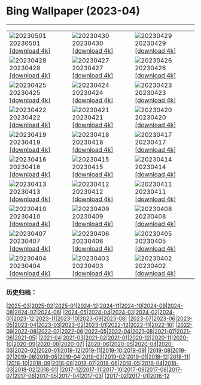# Bing Wallpaper (2023-04)
**************

<table><tr><td><img class="wallpaper" src="https://www.bing.com/th?id=OHR.QuebecCityBridge_EN-GB5878837587_1920x1080.jpg" alt="20230501"> 20230501 <a href="https://www.bing.com/th?id=OHR.QuebecCityBridge_EN-GB5878837587_UHD.jpg">[download 4k]</a></td><td><img class="wallpaper" src="https://www.bing.com/th?id=OHR.ExteriorPreservationHall_EN-GB5783524556_1920x1080.jpg" alt="20230430"> 20230430 <a href="https://www.bing.com/th?id=OHR.ExteriorPreservationHall_EN-GB5783524556_UHD.jpg">[download 4k]</a></td><td><img class="wallpaper" src="https://www.bing.com/th?id=OHR.JTNPMilkyWay_EN-GB5660603519_1920x1080.jpg" alt="20230429"> 20230429 <a href="https://www.bing.com/th?id=OHR.JTNPMilkyWay_EN-GB5660603519_UHD.jpg">[download 4k]</a></td></tr><tr><td><img class="wallpaper" src="https://www.bing.com/th?id=OHR.MariposaGrove_EN-GB9222031969_1920x1080.jpg" alt="20230428"> 20230428 <a href="https://www.bing.com/th?id=OHR.MariposaGrove_EN-GB9222031969_UHD.jpg">[download 4k]</a></td><td><img class="wallpaper" src="https://www.bing.com/th?id=OHR.SouthPadre_EN-GB5459420407_1920x1080.jpg" alt="20230427"> 20230427 <a href="https://www.bing.com/th?id=OHR.SouthPadre_EN-GB5459420407_UHD.jpg">[download 4k]</a></td><td><img class="wallpaper" src="https://www.bing.com/th?id=OHR.GHOAudubonDay_EN-GB5353280661_1920x1080.jpg" alt="20230426"> 20230426 <a href="https://www.bing.com/th?id=OHR.GHOAudubonDay_EN-GB5353280661_UHD.jpg">[download 4k]</a></td></tr><tr><td><img class="wallpaper" src="https://www.bing.com/th?id=OHR.AdelieWPD_EN-GB5235836361_1920x1080.jpg" alt="20230425"> 20230425 <a href="https://www.bing.com/th?id=OHR.AdelieWPD_EN-GB5235836361_UHD.jpg">[download 4k]</a></td><td><img class="wallpaper" src="https://www.bing.com/th?id=OHR.FranconianWineCellar_EN-GB5130126864_1920x1080.jpg" alt="20230424"> 20230424 <a href="https://www.bing.com/th?id=OHR.FranconianWineCellar_EN-GB5130126864_UHD.jpg">[download 4k]</a></td><td><img class="wallpaper" src="https://www.bing.com/th?id=OHR.CzechRepublic_EN-GB8472200065_1920x1080.jpg" alt="20230423"> 20230423 <a href="https://www.bing.com/th?id=OHR.CzechRepublic_EN-GB8472200065_UHD.jpg">[download 4k]</a></td></tr><tr><td><img class="wallpaper" src="https://www.bing.com/th?id=OHR.EarthDayFox_EN-GB4275362878_1920x1080.jpg" alt="20230422"> 20230422 <a href="https://www.bing.com/th?id=OHR.EarthDayFox_EN-GB4275362878_UHD.jpg">[download 4k]</a></td><td><img class="wallpaper" src="https://www.bing.com/th?id=OHR.DartmoorNationalPark_EN-GB4196669556_1920x1080.jpg" alt="20230421"> 20230421 <a href="https://www.bing.com/th?id=OHR.DartmoorNationalPark_EN-GB4196669556_UHD.jpg">[download 4k]</a></td><td><img class="wallpaper" src="https://www.bing.com/th?id=OHR.NIrelandGiants_EN-GB9278166109_1920x1080.jpg" alt="20230420"> 20230420 <a href="https://www.bing.com/th?id=OHR.NIrelandGiants_EN-GB9278166109_UHD.jpg">[download 4k]</a></td></tr><tr><td><img class="wallpaper" src="https://www.bing.com/th?id=OHR.TaiwanYuhina_EN-GB3024716986_1920x1080.jpg" alt="20230419"> 20230419 <a href="https://www.bing.com/th?id=OHR.TaiwanYuhina_EN-GB3024716986_UHD.jpg">[download 4k]</a></td><td><img class="wallpaper" src="https://www.bing.com/th?id=OHR.MPPUnesco_EN-GB6113286192_1920x1080.jpg" alt="20230418"> 20230418 <a href="https://www.bing.com/th?id=OHR.MPPUnesco_EN-GB6113286192_UHD.jpg">[download 4k]</a></td><td><img class="wallpaper" src="https://www.bing.com/th?id=OHR.OneThousandSprings_EN-GB7524119519_1920x1080.jpg" alt="20230417"> 20230417 <a href="https://www.bing.com/th?id=OHR.OneThousandSprings_EN-GB7524119519_UHD.jpg">[download 4k]</a></td></tr><tr><td><img class="wallpaper" src="https://www.bing.com/th?id=OHR.KiteDay_EN-GB6715857463_1920x1080.jpg" alt="20230416"> 20230416 <a href="https://www.bing.com/th?id=OHR.KiteDay_EN-GB6715857463_UHD.jpg">[download 4k]</a></td><td><img class="wallpaper" src="https://www.bing.com/th?id=OHR.LorenzoQuinn_EN-GB6647416015_1920x1080.jpg" alt="20230415"> 20230415 <a href="https://www.bing.com/th?id=OHR.LorenzoQuinn_EN-GB6647416015_UHD.jpg">[download 4k]</a></td><td><img class="wallpaper" src="https://www.bing.com/th?id=OHR.RedSeaStars_EN-GB6301012491_1920x1080.jpg" alt="20230414"> 20230414 <a href="https://www.bing.com/th?id=OHR.RedSeaStars_EN-GB6301012491_UHD.jpg">[download 4k]</a></td></tr><tr><td><img class="wallpaper" src="https://www.bing.com/th?id=OHR.RandoxGrandNationalFestival_EN-GB6462568975_1920x1080.jpg" alt="20230413"> 20230413 <a href="https://www.bing.com/th?id=OHR.RandoxGrandNationalFestival_EN-GB6462568975_UHD.jpg">[download 4k]</a></td><td><img class="wallpaper" src="https://www.bing.com/th?id=OHR.EuropeFromISS_EN-GB6382250822_1920x1080.jpg" alt="20230412"> 20230412 <a href="https://www.bing.com/th?id=OHR.EuropeFromISS_EN-GB6382250822_UHD.jpg">[download 4k]</a></td><td><img class="wallpaper" src="https://www.bing.com/th?id=OHR.MossyGrottoFalls_EN-GB5818903423_1920x1080.jpg" alt="20230411"> 20230411 <a href="https://www.bing.com/th?id=OHR.MossyGrottoFalls_EN-GB5818903423_UHD.jpg">[download 4k]</a></td></tr><tr><td><img class="wallpaper" src="https://www.bing.com/th?id=OHR.ElephantTwins_EN-GB6226038380_1920x1080.jpg" alt="20230410"> 20230410 <a href="https://www.bing.com/th?id=OHR.ElephantTwins_EN-GB6226038380_UHD.jpg">[download 4k]</a></td><td><img class="wallpaper" src="https://www.bing.com/th?id=OHR.LithuanianEggs_EN-GB6167717017_1920x1080.jpg" alt="20230409"> 20230409 <a href="https://www.bing.com/th?id=OHR.LithuanianEggs_EN-GB6167717017_UHD.jpg">[download 4k]</a></td><td><img class="wallpaper" src="https://www.bing.com/th?id=OHR.HouseofParliament_EN-GB6110335490_1920x1080.jpg" alt="20230408"> 20230408 <a href="https://www.bing.com/th?id=OHR.HouseofParliament_EN-GB6110335490_UHD.jpg">[download 4k]</a></td></tr><tr><td><img class="wallpaper" src="https://www.bing.com/th?id=OHR.KitsAspen_EN-GB5526308393_1920x1080.jpg" alt="20230407"> 20230407 <a href="https://www.bing.com/th?id=OHR.KitsAspen_EN-GB5526308393_UHD.jpg">[download 4k]</a></td><td><img class="wallpaper" src="https://www.bing.com/th?id=OHR.ArizonaPinkMoon_EN-GB5965608318_1920x1080.jpg" alt="20230406"> 20230406 <a href="https://www.bing.com/th?id=OHR.ArizonaPinkMoon_EN-GB5965608318_UHD.jpg">[download 4k]</a></td><td><img class="wallpaper" src="https://www.bing.com/th?id=OHR.BlackGrouseLekking_EN-GB5920744810_1920x1080.jpg" alt="20230405"> 20230405 <a href="https://www.bing.com/th?id=OHR.BlackGrouseLekking_EN-GB5920744810_UHD.jpg">[download 4k]</a></td></tr><tr><td><img class="wallpaper" src="https://www.bing.com/th?id=OHR.RomanBridge_EN-GB5878482036_1920x1080.jpg" alt="20230404"> 20230404 <a href="https://www.bing.com/th?id=OHR.RomanBridge_EN-GB5878482036_UHD.jpg">[download 4k]</a></td><td><img class="wallpaper" src="https://www.bing.com/th?id=OHR.SnowdoniaNational_EN-GB4311745305_1920x1080.jpg" alt="20230403"> 20230403 <a href="https://www.bing.com/th?id=OHR.SnowdoniaNational_EN-GB4311745305_UHD.jpg">[download 4k]</a></td><td><img class="wallpaper" src="https://www.bing.com/th?id=OHR.JavaBromo_EN-GB6138929477_1920x1080.jpg" alt="20230402"> 20230402 <a href="https://www.bing.com/th?id=OHR.JavaBromo_EN-GB6138929477_UHD.jpg">[download 4k]</a></td></tr></table>

### 历史归档：

|[2025-03](/../2025-03/2025-03.md)|[2025-02](/../2025-02/2025-02.md)|[2025-01](/../2025-01/2025-01.md)|[2024-12](/../2024-12/2024-12.md)|[2024-11](/../2024-11/2024-11.md)|[2024-10](/../2024-10/2024-10.md)|[2024-09](/../2024-09/2024-09.md)|[2024-08](/../2024-08/2024-08.md)|[2024-07](/../2024-07/2024-07.md)|[2024-06](/../2024-06/2024-06.md)|
|[2024-05](/../2024-05/2024-05.md)|[2024-04](/../2024-04/2024-04.md)|[2024-03](/../2024-03/2024-03.md)|[2024-02](/../2024-02/2024-02.md)|[2024-01](/../2024-01/2024-01.md)|[2023-12](/../2023-12/2023-12.md)|[2023-11](/../2023-11/2023-11.md)|[2023-10](/../2023-10/2023-10.md)|[2023-09](/../2023-09/2023-09.md)|[2023-08](/../2023-08/2023-08.md)|
|[2023-07](/../2023-07/2023-07.md)|[2023-06](/../2023-06/2023-06.md)|[2023-05](/../2023-05/2023-05.md)|[2023-04](/2023-04.md)|[2023-03](/../2023-03/2023-03.md)|[2023-02](/../2023-02/2023-02.md)|[2023-01](/../2023-01/2023-01.md)|[2022-12](/../2022-12/2022-12.md)|[2022-11](/../2022-11/2022-11.md)|[2022-10](/../2022-10/2022-10.md)|
|[2022-09](/../2022-09/2022-09.md)|[2022-08](/../2022-08/2022-08.md)|[2022-07](/../2022-07/2022-07.md)|[2022-06](/../2022-06/2022-06.md)|[2022-05](/../2022-05/2022-05.md)|[2022-04](/../2022-04/2022-04.md)|[2021-08](/../2021-08/2021-08.md)|[2021-07](/../2021-07/2021-07.md)|[2021-06](/../2021-06/2021-06.md)|[2021-05](/../2021-05/2021-05.md)|
|[2021-04](/../2021-04/2021-04.md)|[2021-03](/../2021-03/2021-03.md)|[2021-02](/../2021-02/2021-02.md)|[2021-01](/../2021-01/2021-01.md)|[2020-12](/../2020-12/2020-12.md)|[2020-11](/../2020-11/2020-11.md)|[2020-10](/../2020-10/2020-10.md)|[2020-09](/../2020-09/2020-09.md)|[2020-08](/../2020-08/2020-08.md)|[2020-07](/../2020-07/2020-07.md)|
|[2020-06](/../2020-06/2020-06.md)|[2020-05](/../2020-05/2020-05.md)|[2020-04](/../2020-04/2020-04.md)|[2020-03](/../2020-03/2020-03.md)|[2020-02](/../2020-02/2020-02.md)|[2020-01](/../2020-01/2020-01.md)|[2019-12](/../2019-12/2019-12.md)|[2019-11](/../2019-11/2019-11.md)|[2019-10](/../2019-10/2019-10.md)|[2019-09](/../2019-09/2019-09.md)|
|[2019-08](/../2019-08/2019-08.md)|[2019-07](/../2019-07/2019-07.md)|[2019-06](/../2019-06/2019-06.md)|[2019-05](/../2019-05/2019-05.md)|[2019-04](/../2019-04/2019-04.md)|[2019-03](/../2019-03/2019-03.md)|[2019-02](/../2019-02/2019-02.md)|[2019-01](/../2019-01/2019-01.md)|[2018-12](/../2018-12/2018-12.md)|[2018-11](/../2018-11/2018-11.md)|
|[2018-10](/../2018-10/2018-10.md)|[2018-09](/../2018-09/2018-09.md)|[2018-08](/../2018-08/2018-08.md)|[2018-07](/../2018-07/2018-07.md)|[2018-06](/../2018-06/2018-06.md)|[2018-05](/../2018-05/2018-05.md)|[2018-04](/../2018-04/2018-04.md)|[2018-03](/../2018-03/2018-03.md)|[2018-02](/../2018-02/2018-02.md)|[2018-01](/../2018-01/2018-01.md)|
|[2017-12](/../2017-12/2017-12.md)|[2017-11](/../2017-11/2017-11.md)|[2017-10](/../2017-10/2017-10.md)|[2017-09](/../2017-09/2017-09.md)|[2017-08](/../2017-08/2017-08.md)|[2017-07](/../2017-07/2017-07.md)|[2017-06](/../2017-06/2017-06.md)|[2017-05](/../2017-05/2017-05.md)|[2017-04](/../2017-04/2017-04.md)|[2017-03](/../2017-03/2017-03.md)|
|[2017-02](/../2017-02/2017-02.md)|[2017-01](/../2017-01/2017-01.md)|[2016-12](/../2016-12/2016-12.md)